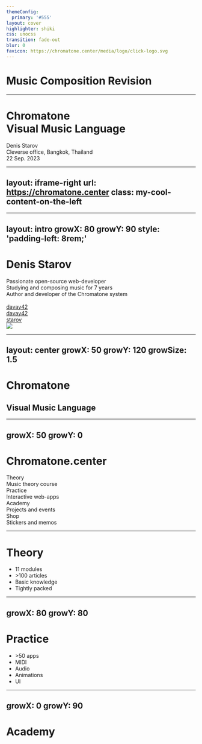 ```yaml
---
themeConfig:
  primary: '#555'
layout: cover
highlighter: shiki
css: unocss
transition: fade-out
blur: 0
favicon: https://chromatone.center/media/logo/click-logo.svg
---
```


# Music Composition Revision

---

<h1 flex="~ col">
<div font-bold text-7xl>Chromatone</div>
<div flex="~ gap3" text-5xl mt-2 items-center>Visual Music Language</div>
</h1>

<div uppercase text-sm tracking-widest>
Denis Starov
</div>

<div abs-br mx-10 my-12 flex="~ col" text-sm text-right>
  <div>Cleverse office, Bangkok, Thailand</div>
  <div text-sm opacity-50>22 Sep. 2023</div>
</div>

---
layout: iframe-right
url: https://chromatone.center
class: my-cool-content-on-the-left
---

---
layout: intro
growX: 80
growY: 90
style: 'padding-left: 8rem;'
---

# Denis Starov

<div class="leading-10 opacity-80">
Passionate open-source web-developer<br>
Studying and composing music for 7 years<br>
Author and developer of the Chromatone system<br>
<br>
</div>

<div my-10 w-min flex="~ gap-1" items-center justify-center>
  <div i-ri-github-line op50 ma text-xl ml4/>
  <div><a href="https://github.com/davay42" target="_blank" class="border-none! font-300">davay42</a></div>
  <div i-ri-twitter-line op50 ma text-xl ml4/>
  <div><a href="https://twitter.com/davay42" target="_blank" class="border-none! font-300">davay42</a></div>
  <div i-la-telegram op50 ma text-xl ml4/>
  <div><a href="https://t.me/starov" target="_blank" class="border-none! font-300">starov</a></div>
</div>

<img src="https://avatars.githubusercontent.com/u/6184449?v=4" rounded-full w-45 abs-tr mt-30 mr-60/>

<div flex="~ gap2">

</div>

<!--

-->

---
layout: center
growX: 50
growY: 120
growSize: 1.5
---

# Chromatone
## Visual Music Language

<!--
Let's start by talking about Developer Experience. These years we have heard about Developer Experience more and more often. Frameworks have put a lot of effort into improving Developer Experience, to make our work more efficient and productive, and of course, a better experience. Here I'd like to divide the big concept into different parts and see what we have done to really make a difference from a framework's perspective.
-->

---
growX: 50
growY: 0
---

# Chromatone.center

<div flex="~" justify-evenly items-center h-90>
<v-clicks>

<div flex="~ col" items-center gap-2>
<div text-4xl>Theory</div>
<div text-base op50>Music theory course</div>
</div>

<div flex="~ col" items-center gap-2>
<div text-4xl>Practice</div>
<div text-base op50>Interactive web-apps</div>
</div>

<div flex="~ col" items-center gap-2>
<div text-4xl>Academy</div>
<div text-base op50>Projects and events</div>
</div>

<div flex="~ col" items-center gap-2>
<div text-4xl>Shop</div>
<div text-base op50>Stickers and memos</div>
</div>

</v-clicks>
</div>

<!--
The first thing I am going to pick is "Responsiveness".

In Nuxt 3, we switched our default bundler to Vite, the tool well-known for its instant hot module replacement, or so call HMR. It allows you to see the change from your code to the app in nearly no time, and creates a great workflow and feedback loop.

On the server-side rendering, we use `vite-node`, the same engine that powers Vitest, to do the HMR on the server-side.

And finally, we introduced Nitro along with Nuxt 3, apart from many awesome features it provides, it also offers hot reload for server APIs on dev time. Remember the time you need to restart your node process every time you change to your backend API? It's no longer the case with Nitro!

Combining all these tools, we are able to make your app reactive for any changes you make, no matter whether it's client code, ssr, or server-side APIs.
-->

---

# Theory

<v-clicks>

- 11 modules
- \>100 articles
- Basic knowledge
- Tightly packed

</v-clicks>

---
growX: 80
growY: 80
---

# Practice

<v-clicks>

- \>50 apps
- MIDI
- Audio
- Animations
- UI

</v-clicks>

---
growX: 0
growY: 90
---

# Academy

<iframe v-click src="https://chromatone.center/academy/"
  onload="this.style.visibility = 'visible';"
  scale-90 origin-top-right absolute right-0 top-0 bottom-0 w="75%" h="110%"
  style="mix-blend-mode: lighten;filter:contrast(1.15);visibility:hidden;"
/>

<v-clicks>

- Projects

- Events

</v-clicks>

---
growX: 0
growY: 50
---

# Shop <span v-click> is updated!</span>

<v-clicks>

- Stickers

- Memos

- Printable digital goods

</v-clicks>

---
layout: center
growX: 20
growY: 0
---

## And now the main part

<v-clicks>

## Tech stack

</v-clicks>
<!--
So, by having the context of Nuxt, let's take one step forward -
-->

---

# What will we do today

<div text-2xl>
<v-clicks>

- Vitepress
- Vue 3
- VueUse
- MIDI.js
- Tone.js
- Elementary.js

</v-clicks>
</div>

<!--

-->

---
layout: center
class: text-center
growX: 50
growY: 50
growSize: 0.4
---

<h1>Demo time!</h1>

<!--
Let's go demo time!
-->

---
layout: center
class: text-center
growX: 50
growY: 0
---

# One more thing

---
layout: iframe
url: https://chromatone.center
scale: 0.5
growFollow: false
---

---
layout: center
class: text-center
growX: 10
growY: 90
---

# Open Source

<Repo name="chromatone/chromatone.center" />

---
layout: center
class: text-center
growX: 50
growY: -20
---

<pre text-3xl gap-4 flex font-mono class="select-none!">
<span text-gray:50>pnpm</span>
<span text-green>i</span>
<span text-transparent bg-clip-text bg-gradient-to-r from-green-400 via-teal-400 to-blue-500>use-chromatone</span>
</pre>

---
layout: intro
class: text-center pb-5
growX: 50
growY: 120
---

# Thank You

Slides on [chromatone.center](https://chromatone.center)

<!--
That's all for my talk. The slides can be found on my website. Thank you!
-->

<script setup></script>
